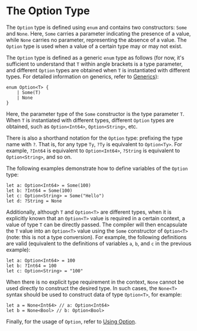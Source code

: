 # The Option Type

The `Option` type is defined using `enum` and contains two constructors: `Some` and `None`. Here, `Some` carries a parameter indicating the presence of a value, while `None` carries no parameter, representing the absence of a value. The `Option` type is used when a value of a certain type may or may not exist.

The `Option` type is defined as a generic `enum` type as follows (for now, it's sufficient to understand that `T` within angle brackets is a type parameter, and different `Option` types are obtained when `T` is instantiated with different types. For detailed information on generics, refer to [Generics](../generic/generic_overview.md)):

<!-- compile -->

```cangjie
enum Option<T> {
    | Some(T)
    | None
}
```

Here, the parameter type of the `Some` constructor is the type parameter `T`. When `T` is instantiated with different types, different `Option` types are obtained, such as `Option<Int64>`, `Option<String>`, etc.

There is also a shorthand notation for the `Option` type: prefixing the type name with `?`. That is, for any type `Ty`, `?Ty` is equivalent to `Option<Ty>`. For example, `?Int64` is equivalent to `Option<Int64>`, `?String` is equivalent to `Option<String>`, and so on.

The following examples demonstrate how to define variables of the `Option` type:

<!-- compile -->

```cangjie
let a: Option<Int64> = Some(100)
let b: ?Int64 = Some(100)
let c: Option<String> = Some("Hello")
let d: ?String = None
```

Additionally, although `T` and `Option<T>` are different types, when it is explicitly known that an `Option<T>` value is required in a certain context, a value of type `T` can be directly passed. The compiler will then encapsulate the `T` value into an `Option<T>` value using the `Some` constructor of `Option<T>` (note: this is not a type conversion). For example, the following definitions are valid (equivalent to the definitions of variables `a`, `b`, and `c` in the previous example):

<!-- compile -->

```cangjie
let a: Option<Int64> = 100
let b: ?Int64 = 100
let c: Option<String> = "100"
```

When there is no explicit type requirement in the context, `None` cannot be used directly to construct the desired type. In such cases, the `None<T>` syntax should be used to construct data of type `Option<T>`, for example:

<!-- compile -->

```cangjie
let a = None<Int64> // a: Option<Int64>
let b = None<Bool> // b: Option<Bool>
```

Finally, for the usage of `Option`, refer to [Using Option](../error_handle/use_option.md).